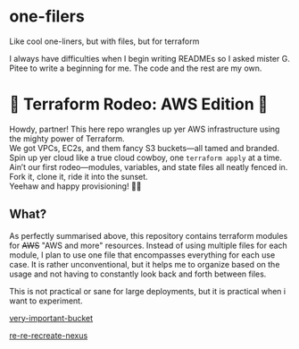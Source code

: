 # one-filers
Like cool one-liners, but with files, but for terraform

I always have difficulties when I begin writing READMEs so I asked mister G. Pitee to write
a beginning for me. The code and the rest are my own.

# 🤠 Terraform Rodeo: AWS Edition 🤠

Howdy, partner! This here repo wrangles up yer AWS infrastructure 
using the mighty power of Terraform.  
We got VPCs, EC2s, and them fancy S3 buckets—all tamed and branded.  
Spin up yer cloud like a true cloud cowboy, one `terraform apply` at a time.  
Ain’t our first rodeo—modules, variables, and state files all neatly fenced in.  
Fork it, clone it, ride it into the sunset.  
Yeehaw and happy provisioning! 🌵🐎  

What?
-----
As perfectly summarised above, this repository contains terraform modules for ~~AWS~~ "AWS and more" resources.
Instead of using multiple files for each module, I plan to use one file that encompasses everything
for each use case. It is rather unconventional, but it helps me to organize based on the usage and not having to 
constantly look back and forth between files.

This is not practical or sane for large deployments, but it is practical when i want to experiment.

[very-important-bucket](very-important-bucket/README.md)

[re-re-recreate-nexus](re-re-recreate-nexus/README.md)
